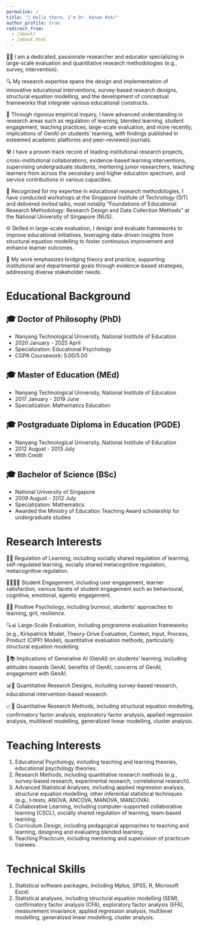 ```yaml
---
permalink: /
title: "👋 Hello there, I'm Dr. Kenan Kok!"
author_profile: true
redirect_from: 
  - /about/
  - /about.html
---
```


👨‍🎓 I am a dedicated, passionate researcher and educator specializing in large-scale evaluation and quantitative research methodologies (e.g., survey, intervention). 

🔍 My research expertise spans the design and implementation of innovative educational interventions, survey-based research designs, structural equation modelling, and the development of conceptual frameworks that integrate various educational constructs. 

🔬 Through rigorous empirical inquiry, I have advanced understanding in research areas such as regulation of learning, blended learning, student engagement, teaching practices, large-scale evaluation, and more recently, implications of GenAI on students’ learning, with findings published in esteemed academic platforms and peer-reviewed journals.

🛠️ I have a proven track record of leading institutional research projects, cross-institutional collaborations, evidence-based learning interventions, supervising undergraduate students, mentoring junior researchers, teaching learners from across the secondary and higher education spectrum, and service contributions in various capacities. 

📝 Recognized for my expertise in educational research methodologies, I have conducted workshops at the Singapore Institute of Technology (SIT) and delivered invited talks, most notably “Foundations of Educational Research Methodology: Research Design and Data Collection Methods” at the National University of Singapore (NUS).

🌐  Skilled in large-scale evaluation, I design and evaluate frameworks to improve educational initiatives, leveraging data-driven insights from structural equation modelling to foster continuous improvement and enhance learner outcomes. 

🌉 My work emphasizes bridging theory and practice, supporting institutional and departmental goals through evidence-based strategies, addressing diverse stakeholder needs.

Educational Background
======
🎓 Doctor of Philosophy (PhD)
------
- Nanyang Technological University, National Institute of Education
- 2020 January - 2025 April
- Specialization: Educational Psychology
- CGPA Coursework: 5.00/5.00

🎓 Master of Education (MEd)
------
- Nanyang Technological University, National Institute of Education
- 2017 January - 2019 June
- Specialization: Mathematics Education

🎓 Postgraduate Diploma in Education (PGDE)
------
- Nanyang Technological University, National Institute of Education
- 2012 August - 2013 July
- With Credit

🎓 Bachelor of Science (BSc)
------
- National University of Singapore
- 2009 August - 2012 July
- Specialization: Mathematics
- Awarded the Ministry of Education Teaching Award scholarship for undergraduate studies

Research Interests
======
🧠📖 Regulation of Learning, including socially shared regulation of learning, self-regulated learning, socially shared metacognitive regulation, metacognitive regulation.

🙋‍♂️🙋‍♀️ Student Engagement, including user engagement, learner satisfaction, various facets of student engagement such as behavioural, cognitive, emotional, agentic engagement.

🌻🤝 Positive Psychology, including burnout, students’ approaches to learning, grit, resilience.

🔍📊 Large-Scale Evaluation, including programme evaluation frameworks (e.g., Kirkpatrick Model, Theory-Drive Evaluation, Context, Input, Process, Product (CIPP) Model), quantitative evaluation methods, particularly structural equation modelling.

🤖📚 Implications of Generative AI (GenAI) on students’ learning, including attitudes towards GenAI, benefits of GenAI, concerns of GenAI, engagement with GenAI.

📊📑 Quantitative Research Designs, including survey-based research, educational intervention-based research.

📈🧮 Quantitative Research Methods, including structural equation modelling, confirmatory factor analysis, exploratory factor analysis, applied regression analysis, multilevel modelling, generalized linear modelling, cluster analysis.

Teaching Interests
======
1. Educational Psychology, including teaching and learning theories, educational psychology theories.
2. Research Methods, including quantitative research methods (e.g., survey-based research, experimental research, correlational research).
3. Advanced Statistical Analyses, including applied regression analysis, structural equation modelling, other inferential statistical techniques (e.g., t-tests, ANOVA, ANCOVA, MANOVA, MANCOVA).
4. Collaborative Learning, including computer-supported collaborative learning (CSCL), socially shared regulation of learning, team-based learning.
5. Curriculum Design, including pedagogical approaches to teaching and learning, designing and evaluating blended learning. 
6. Teaching Practicum, including mentoring and supervision of practicum trainees.

Technical Skills
======
1. Statistical software packages, including Mplus, SPSS, R, Microsoft Excel.
2. Statistical analyses, including structural equation modelling (SEM), confirmatory factor analysis (CFA), exploratory factor analysis (EFA), measurement invariance, applied regression analysis, multilevel modelling, generalized linear modelling, cluster analysis.
